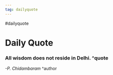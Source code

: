 ```yaml
---
tag: dailyquote
---
```


#dailyquote

# Daily Quote

### All wisdom does not reside in Delhi. ^quote
*-P. Chidambaram* ^author
